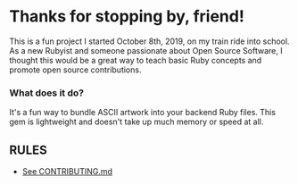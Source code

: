 # Thanks for stopping by, friend!

This is a fun project I started October 8th, 2019, on my train ride into school. As a new Rubyist and someone passionate about Open Source Software, I thought this would be a great way to teach basic Ruby concepts and promote open source contributions.

### What does it do? 

It's a fun way to bundle ASCII artwork into your backend Ruby files. This gem is lightweight and doesn't take up much memory or speed at all. 

## RULES

- [See CONTRIBUTING.md](CONTRIBUTING.md)

